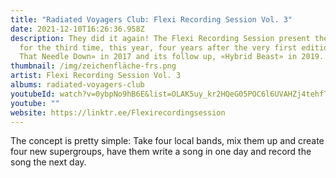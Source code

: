 ```yaml
---
title: "Radiated Voyagers Club: Flexi Recording Session Vol. 3"
date: 2021-12-10T16:26:36.958Z
description: They did it again! The Flexi Recording Session present themselves
  for the third time, this year, four years after the very first edition, «Drop
  That Needle Down» in 2017 and its follow up, «Hybrid Beast» in 2019.
thumbnail: /img/zeichenfläche-frs.png
artist: Flexi Recording Session Vol. 3
albums: radiated-voyagers-club
youtubeId: watch?v=0ybpNo9hB6E&list=OLAK5uy_kr2HQeG05POC6l6UVAHZj4tehfTnFyoLI
youtube: ""
website: https://linktr.ee/Flexirecordingsession
---
```

The concept is pretty simple: Take four local bands, mix them up and create four new supergroups, have them write a song in one day and record the song the next day.